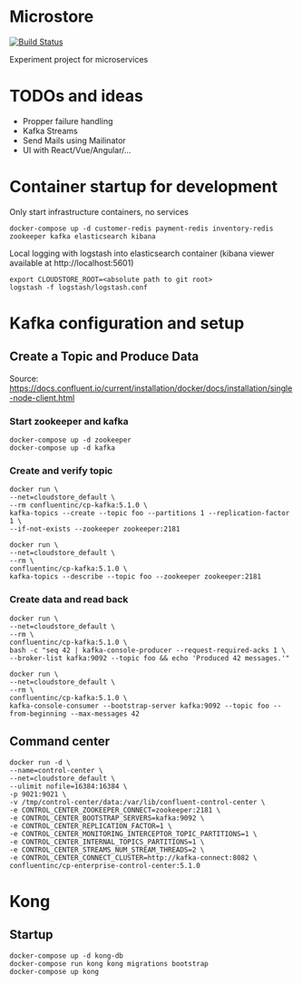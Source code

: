 # Microstore 

[![Build Status](https://travis-ci.com/doerfli/microstore.svg?branch=master)](https://travis-ci.com/doerfli/microstore)

Experiment project for microservices 

# TODOs and ideas

- Propper failure handling
- Kafka Streams
- Send Mails using Mailinator
- UI with React/Vue/Angular/...

# Container startup for development

Only start infrastructure containers, no services

```
docker-compose up -d customer-redis payment-redis inventory-redis zookeeper kafka elasticsearch kibana
```

Local logging with logstash into elasticsearch container (kibana viewer available at http://localhost:5601)

```
export CLOUDSTORE_ROOT=<absolute path to git root>
logstash -f logstash/logstash.conf
```

# Kafka configuration and setup

## Create a Topic and Produce Data

Source: https://docs.confluent.io/current/installation/docker/docs/installation/single-node-client.html

### Start zookeeper and kafka

```
docker-compose up -d zookeeper
docker-compose up -d kafka
```

### Create and verify topic 

```
docker run \
--net=cloudstore_default \
--rm confluentinc/cp-kafka:5.1.0 \
kafka-topics --create --topic foo --partitions 1 --replication-factor 1 \
--if-not-exists --zookeeper zookeeper:2181
```

```
docker run \
--net=cloudstore_default \
--rm \
confluentinc/cp-kafka:5.1.0 \
kafka-topics --describe --topic foo --zookeeper zookeeper:2181
```

### Create data and read back

```
docker run \
--net=cloudstore_default \
--rm \
confluentinc/cp-kafka:5.1.0 \
bash -c "seq 42 | kafka-console-producer --request-required-acks 1 \
--broker-list kafka:9092 --topic foo && echo 'Produced 42 messages.'"
```

```
docker run \
--net=cloudstore_default \
--rm \
confluentinc/cp-kafka:5.1.0 \
kafka-console-consumer --bootstrap-server kafka:9092 --topic foo --from-beginning --max-messages 42
```


## Command center

```
docker run -d \
--name=control-center \
--net=cloudstore_default \
--ulimit nofile=16384:16384 \
-p 9021:9021 \
-v /tmp/control-center/data:/var/lib/confluent-control-center \
-e CONTROL_CENTER_ZOOKEEPER_CONNECT=zookeeper:2181 \
-e CONTROL_CENTER_BOOTSTRAP_SERVERS=kafka:9092 \
-e CONTROL_CENTER_REPLICATION_FACTOR=1 \
-e CONTROL_CENTER_MONITORING_INTERCEPTOR_TOPIC_PARTITIONS=1 \
-e CONTROL_CENTER_INTERNAL_TOPICS_PARTITIONS=1 \
-e CONTROL_CENTER_STREAMS_NUM_STREAM_THREADS=2 \
-e CONTROL_CENTER_CONNECT_CLUSTER=http://kafka-connect:8082 \
confluentinc/cp-enterprise-control-center:5.1.0
```

# Kong 

## Startup

```
docker-compose up -d kong-db
docker-compose run kong kong migrations bootstrap
docker-compose up kong
```

